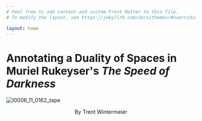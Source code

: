 ```yaml
---
# Feel free to add content and custom Front Matter to this file.
# To modify the layout, see https://jekyllrb.com/docs/themes/#overriding-theme-defaults

layout: home
---
```

# Annotating a Duality of Spaces in Muriel Rukeyser's *The Speed of Darkness*
![I0006_11_0162_tape](https://user-images.githubusercontent.com/112954339/206919884-7f7a2ab1-5826-4c6d-ad29-95acce8f51d1.jpeg)
<p align= center> By Trent Wintermeier </p>
